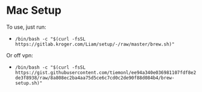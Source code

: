 # Mac Setup
To use, just run: 
- `/bin/bash -c "$(curl -fsSL https://gitlab.kroger.com/Liam/setup/-/raw/master/brew.sh)"`

Or off vpn:
- `/bin/bash -c "$(curl -fsSL https://gist.githubusercontent.com/tiemonl/ee94a340e036981107fdf8e2de3f8938/raw/8a808ec2ba4aa75d5ce6c7cd0c2de90f88d084b4/brew-setup.sh)"`